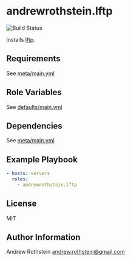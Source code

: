 andrewrothstein.lftp
=========
![Build Status](https://github.com/andrewrothstein/ansible-lftp/actions/workflows/build.yml/badge.svg)

Installs [lftp](https://lftp.yar.ru/).

Requirements
------------

See [meta/main.yml](meta/main.yml)

Role Variables
--------------

See [defaults/main.yml](defaults/main.yml)

Dependencies
------------

See [meta/main.yml](meta/main.yml)

Example Playbook
----------------

```yml
- hosts: servers
  roles:
    - andrewrothstein.lftp
```

License
-------

MIT

Author Information
------------------

Andrew Rothstein <andrew.rothstein@gmail.com>
